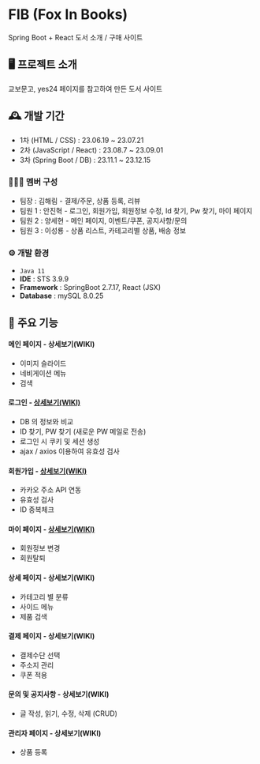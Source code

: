 # FIB (Fox In Books)
Spring Boot + React 도서 소개 / 구매 사이트


## 🖥️ 프로젝트 소개
교보문고, yes24 페이지를 참고하여 만든 도서 사이트


## 🕰️ 개발 기간
* 1차 (HTML / CSS) : 23.06.19 ~ 23.07.21
* 2차 (JavaScript / React) : 23.08.7 ~ 23.09.01
* 3차 (Spring Boot / DB) : 23.11.1 ~ 23.12.15


### 🧑‍🤝‍🧑 멤버 구성
 - 팀장 : 김해림 - 결제/주문, 상품 등록, 리뷰
 - 팀원 1 : 안진혁 - 로그인, 회원가입, 회원정보 수정, Id 찾기, Pw 찾기, 마이 페이지
 - 팀원 2 : 양세현 - 메인 페이지, 이벤트/쿠폰, 공지사항/문의
 - 팀원 3 : 이성룡 - 상품 리스트, 카테고리별 상품, 배송 정보


### ⚙️ 개발 환경
 - `Java 11`
 - **IDE** : STS 3.9.9
 - **Framework** : SpringBoot 2.7.17, React (JSX)
 - **Database** : mySQL 8.0.25


## 📌 주요 기능
#### 메인 페이지 - <a >상세보기(WIKI)</a>
 - 이미지 슬라이드
 - 네비게이션 메뉴
 - 검색

#### 로그인 - <a href="">상세보기(WIKI)</a>
 - DB 의 정보와 비교
 - ID 찾기, PW 찾기 (새로운 PW 메일로 전송)
 - 로그인 시 쿠키 및 세션 생성
 - ajax / axios 이용하여 유효성 검사
#### 회원가입 - <a href="">상세보기(WIKI)</a>
 - 카카오 주소 API 연동
 - 유효성 검사
 - ID 중복체크
#### 마이 페이지 - <a href="">상세보기(WIKI)</a>
 - 회원정보 변경
 - 회원탈퇴

#### 상세 페이지 - <a >상세보기(WIKI)</a>
 - 카테고리 별 분류
 - 사이드 메뉴
 - 제품 검색
#### 결제 페이지 - <a >상세보기(WIKI)</a>
 - 결제수단 선택
 - 주소지 관리
 - 쿠폰 적용
#### 문의 및 공지사항 - <a >상세보기(WIKI)</a>
 - 글 작성, 읽기, 수정, 삭제 (CRUD)

#### 관리자 페이지 - <a >상세보기(WIKI)</a>
 - 상품 등록
